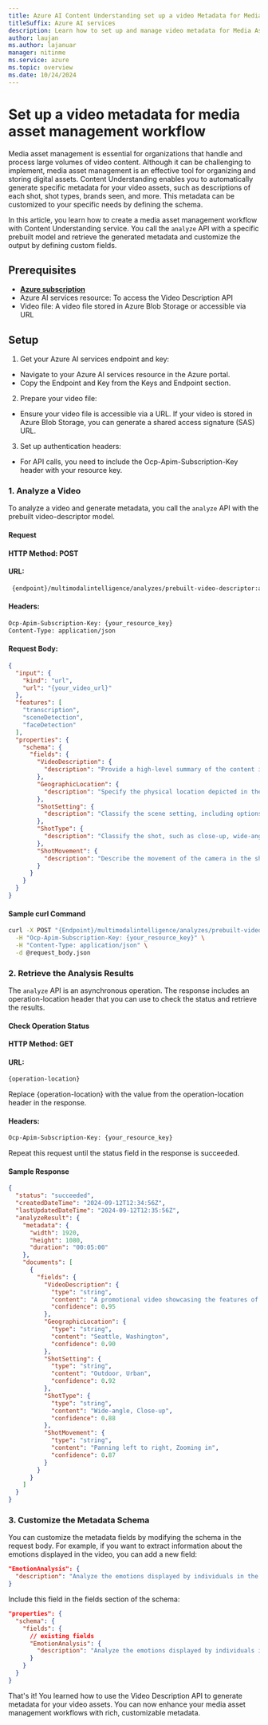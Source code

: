 ```yaml
---
title: Azure AI Content Understanding set up a video Metadata for Media Asset Management workflow
titleSuffix: Azure AI services
description: Learn how to set up and manage video metadata for Media Asset Management workflows.
author: laujan
ms.author: lajanuar
manager: nitinme
ms.service: azure
ms.topic: overview
ms.date: 10/24/2024
---
```


# Set up a video metadata for media asset management workflow

Media asset management is essential for organizations that handle and process large volumes of video content. Although it can be challenging to implement, media asset management is an effective tool for organizing and storing digital assets. Content Understanding enables you to automatically generate specific metadata for your video assets, such as descriptions of each shot, shot types, brands seen, and more. This metadata can be customized to your specific needs by defining the schema.

In this article, you learn how to create a media asset management workflow with Content Understanding service. You call the `analyze` API with a specific prebuilt model and retrieve the generated metadata and customize the output by defining custom fields.

## Prerequisites
* [**Azure subscription**](https://azure.microsoft.com/free/)
* Azure AI services resource: To access the Video Description API
* Video file: A video file stored in Azure Blob Storage or accessible via URL

## Setup
1. Get your Azure AI services endpoint and key:
* Navigate to your Azure AI services resource in the Azure portal.
* Copy the Endpoint and Key from the Keys and Endpoint section.
2. Prepare your video file:
* Ensure your video file is accessible via a URL. If your video is stored in Azure Blob Storage, you can generate a shared access signature (SAS) URL.
3. Set up authentication headers:
* For API calls, you need to include the Ocp-Apim-Subscription-Key header with your resource key.

### 1. Analyze a Video
To analyze a video and generate metadata, you call the `analyze` API with the prebuilt video-descriptor model.

#### Request
#### HTTP Method: POST

#### URL:

```bash
 {endpoint}/multimodalintelligence/analyzes/prebuilt-video-descriptor:analyze?api-version=2024-12-01-preview
```



#### Headers:

```bash
Ocp-Apim-Subscription-Key: {your_resource_key}
Content-Type: application/json
```

#### Request Body:
``` json
{
  "input": {
    "kind": "url",
    "url": "{your_video_url}"
  },
  "features": [
    "transcription",
    "sceneDetection",
    "faceDetection"
  ],
  "properties": {
    "schema": {
      "fields": {
        "VideoDescription": {
          "description": "Provide a high-level summary of the content in the video, including themes, subjects, and any key visuals."
        },
        "GeographicLocation": {
          "description": "Specify the physical location depicted in the video, such as city or region."
        },
        "ShotSetting": {
          "description": "Classify the scene setting, including options such as indoor, outdoor, urban, rural, underwater, or aerial."
        },
        "ShotType": {
          "description": "Classify the shot, such as close-up, wide-angle, or medium shot."
        },
        "ShotMovement": {
          "description": "Describe the movement of the camera in the shot, such as panning left to right or zooming in/out."
        }
      }
    }
  }
}
```

#### Sample curl Command
``` bash
curl -X POST "{Endpoint}/multimodalintelligence/analyzes/prebuilt-video-descriptor:analyze?api-version=2024-12-01-preview" \
  -H "Ocp-Apim-Subscription-Key: {your_resource_key}" \
  -H "Content-Type: application/json" \
  -d @request_body.json
```
### 2. Retrieve the Analysis Results
The `analyze` API is an asynchronous operation. The response includes an operation-location header that you can use to check the status and retrieve the results.

#### Check Operation Status
#### HTTP Method: GET

#### URL:
``` bash
{operation-location}
```
Replace {operation-location} with the value from the operation-location header in the response.

#### Headers:

``` bash
Ocp-Apim-Subscription-Key: {your_resource_key}
```
Repeat this request until the status field in the response is succeeded.

#### Sample Response
``` json
{
  "status": "succeeded",
  "createdDateTime": "2024-09-12T12:34:56Z",
  "lastUpdatedDateTime": "2024-09-12T12:35:56Z",
  "analyzeResult": {
    "metadata": {
      "width": 1920,
      "height": 1080,
      "duration": "00:05:00"
    },
    "documents": [
      {
        "fields": {
          "VideoDescription": {
            "type": "string",
            "content": "A promotional video showcasing the features of Contoso's new electric car model.",
            "confidence": 0.95
          },
          "GeographicLocation": {
            "type": "string",
            "content": "Seattle, Washington",
            "confidence": 0.90
          },
          "ShotSetting": {
            "type": "string",
            "content": "Outdoor, Urban",
            "confidence": 0.92
          },
          "ShotType": {
            "type": "string",
            "content": "Wide-angle, Close-up",
            "confidence": 0.88
          },
          "ShotMovement": {
            "type": "string",
            "content": "Panning left to right, Zooming in",
            "confidence": 0.87
          }
        }
      }
    ]
  }
}
```
### 3. Customize the Metadata Schema
You can customize the metadata fields by modifying the schema in the request body. For example, if you want to extract information about the emotions displayed in the video, you can add a new field:
``` json
"EmotionAnalysis": {
  "description": "Analyze the emotions displayed by individuals in the video, such as happiness, sadness, or surprise."
}
```
Include this field in the fields section of the schema:
``` json
"properties": {
  "schema": {
    "fields": {
      // existing fields
      "EmotionAnalysis": {
        "description": "Analyze the emotions displayed by individuals in the video, such as happiness, sadness, or surprise."
      }
    }
  }
}
```

That's it! You learned how to use the Video Description API to generate metadata for your video assets. You can now enhance your media asset management workflows with rich, customizable metadata.